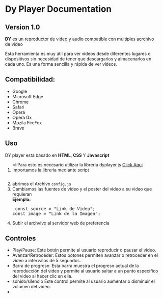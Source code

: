 <h1>Dy Player Documentation</h1>
<h2>Version 1.0</h2>
    
  <p><strong>DY</strong> es un reproductor de video y audio compatible con multiples acrchivo de video</p>
    <p>Esta herramienta es muy útil para ver videos desde diferentes lugares o dispositivos sin necesidad de tener que descargarlos y almacenarlos en cada uno. Es una forma sencilla y rápida de ver videos.</p>
      
  <h2>Compatibilidad:</h2>
    <ul>
        <li>Google</li>
        <li>Microsoft Edge</li>
        <li>Chrome</li>
        <li>Safari</li>
        <li>Opera</li>
        <li>Opera Gx</li>
        <li>Mozila FireFox</li>
        <li>Brave</li>
    </ul>
        <h2>Uso</h2>
          
   DY player  esta basado en <strong>HTML</strong>,<strong> CSS</strong> Y <strong>Javascript</strong></p>
        <ol type="1">
          <liPara esto es necesario utilizar la libreria dyplayer.js <a href="https://aexstudio.tk/DY-Player/">Click Aqui</a></li>
          <li>Importamos la libreria  mediante script <pre><script src="https://aexstudio.tk/DY-Player/"></script></pre> </li>
          <li>abrimos el Archivo <code>config.js</code></li>
          <li>Cambiamos las fuentes de video y el poster del video a su video que requieran</li> 
        <strong>Ejemplo:</strong><br>
       <pre>
       const source  = "Link de Video";
       const image  = "Link de la Imagen";
       </pre>
    <li>Subir el archvivo al servidor web de preferencia</li>
</ol> 

<h2>Controles</h2>
<ul>
    <li>Play/Pause: Este botón permite al usuario reproducir o pausar el video.</li>
    <li>Avanzar/Retroceder: Estos botones permiten avanzar o retroceder en el video a intervalos de 5 segundos.</li>
    <li>Barra de progreso: Esta barra muestra el progreso actual de la reproducción del video y permite al usuario saltar a un punto específico del video al hacer clic en ella.</li>
    <li>sonido/silencio Este control permite al usuario aumentar o disminuir el volumen del video.</li>
    <li></li>
</ul>    
